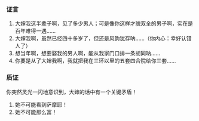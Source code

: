 ### 证言

1. 大婶我这半辈子啊，见了多少男人；可是像你这样才貌双全的男子啊，实在是百年难得一遇……
2. 大婶我啊，虽然已经四十多岁了，但还是风韵犹存呐……（你内心：幸好认错人了）
3. 想当年啊，想要娶我的男人啊，能从我家门口排一条胡同呐……
4. 你要是从了大婶我啊，我就把我在三环以里的五套四合院给你三套……

### 质证

你突然灵光一闪地意识到，大婶的话中有一个关键矛盾！

1. 她不可能看到萨摩耶！
2. 她不可能那么富！
